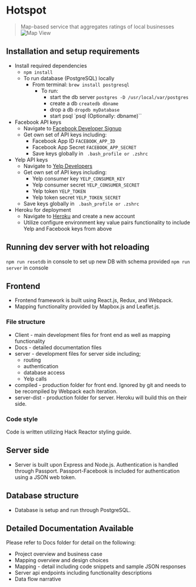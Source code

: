 # Hotspot
 > Map-based service that aggregates ratings of local businesses
![Map View](./assets/hotspot.png)

## Installation and setup requirements
* Install required dependencies
  * `npm install`
  * To run database (PostgreSQL) locally
    * From terminal: `brew install postgresql`
      * To run:
        * start the db server `postgres -D /usr/local/var/postgres`
        * create a db `createdb dbname`
        * drop a db `dropdb myDatabase`
        * start psql `psql (Optionally: dbname)``
* Facebook API keys
  * Navigate to [Facebook Developer Signup](https://developers.facebook.com/products/login)
  * Get own set of API keys including:
    * Facebook App ID `FACEBOOK_APP_ID`
    * Facebook App Secret `FACEBOOK_APP_SECRET`
    * Save keys globally in ` .bash_profile or .zshrc`
* Yelp API keys
  * Navigate to [Yelp Developers](https://www.yelp.com/developers/)
  * Get own set of API keys including:
    * Yelp consumer key `YELP_CONSUMER_KEY`
    * Yelp consumer secret `YELP_CONSUMER_SECRET`
    * Yelp token `YELP_TOKEN`
    * Yelp token secret `YELP_TOKEN_SECRET`
  * Save keys globally in ` .bash_profile or .zshrc`
* Heroku for deployment
  * Navigate to [Heroku](https://heroku.com) and create a new account
  * Utilize configure environment key value pairs functionality to include Yelp and Facebook keys from above

## Running dev server with hot reloading
`npm run resetdb` in console to set up new DB with schema provided
`npm run server` in console

## Frontend
* Frontend framework is built using React.js, Redux, and Webpack.
* Mapping functionality provided by Mapbox.js and Leaflet.js.

### File structure
* Client - main development files for front end as well as mapping functionality
* Docs - detailed documentation files
* server - development files for server side including;
  * routing
  * authentication
  * database access
  * Yelp calls
* compiled - production folder for front end. Ignored by git and needs to be recompiled by Webpack each iteration.
* server-dist - production folder for server. Heroku will build this on their side.

### Code style
Code is written utilizing Hack Reactor styling guide.

## Server side
* Server is built upon Express and Node.js. Authentication is handled through Passport. Passport-Facebook is included for authentication using a JSON web token.

## Database structure
* Database is setup and run through PostgreSQL.

## Detailed Documentation Available
Please refer to Docs folder for detail on the following:
* Project overview and business case
* Mapping overview and design choices
* Mapping - detail including code snippets and sample JSON responses
* Server api endpoints including functionality descriptions
* Data flow narrative
